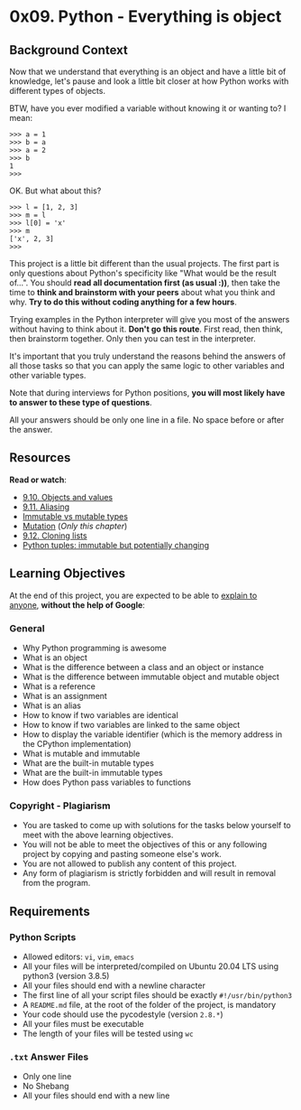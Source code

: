0x09. Python - Everything is object
===================================

Background Context
------------------

Now that we understand that everything is an object and have a little bit of knowledge, let's pause and look a little bit closer at how Python works with different types of objects.

BTW, have you ever modified a variable without knowing it or wanting to? I mean:

```
>>> a = 1
>>> b = a
>>> a = 2
>>> b
1
>>>

```

OK. But what about this?

```
>>> l = [1, 2, 3]
>>> m = l
>>> l[0] = 'x'
>>> m
['x', 2, 3]
>>>
```

This project is a little bit different than the usual projects. The first part is only questions about Python's specificity like "What would be the result of...". You should **read all documentation first (as usual :))**, then take the time to **think and brainstorm with your peers** about what you think and why. **Try to do this without coding anything for a few hours**.

Trying examples in the Python interpreter will give you most of the answers without having to think about it. **Don't go this route**. First read, then think, then brainstorm together. Only then you can test in the interpreter.

It's important that you truly understand the reasons behind the answers of all those tasks so that you can apply the same logic to other variables and other variable types.

Note that during interviews for Python positions, **you will most likely have to answer to these type of questions**.

All your answers should be only one line in a file. No space before or after the answer.

Resources
---------

**Read or watch**:

-   [9.10. Objects and values](https://intranet.alxswe.com/rltoken/MrtBogRzYETxnSKG97E7Sg "9.10. Objects and values")
-   [9.11. Aliasing](https://intranet.alxswe.com/rltoken/Ro-7kVXtmWyAeOXEw7RhSg "9.11. Aliasing")
-   [Immutable vs mutable types](https://intranet.alxswe.com/rltoken/X1lEmkwQRWI3fP4W7bq_qw "Immutable vs mutable types")
-   [Mutation](https://intranet.alxswe.com/rltoken/6d5UiQ__13J1EU8BdddCyg "Mutation") (*Only this chapter*)
-   [9.12. Cloning lists](https://intranet.alxswe.com/rltoken/-Gi4PX4srBYFKpZ5Er6sqA "9.12. Cloning lists")
-   [Python tuples: immutable but potentially changing](https://intranet.alxswe.com/rltoken/NZIom4L-tS0HjpY_uEVr9A "Python tuples: immutable but potentially changing")

Learning Objectives
-------------------

At the end of this project, you are expected to be able to [explain to anyone](https://intranet.alxswe.com/rltoken/J02m-YVaLqu3rtRDGfg5NQ "explain to anyone"), **without the help of Google**:

### General

-   Why Python programming is awesome
-   What is an object
-   What is the difference between a class and an object or instance
-   What is the difference between immutable object and mutable object
-   What is a reference
-   What is an assignment
-   What is an alias
-   How to know if two variables are identical
-   How to know if two variables are linked to the same object
-   How to display the variable identifier (which is the memory address in the CPython implementation)
-   What is mutable and immutable
-   What are the built-in mutable types
-   What are the built-in immutable types
-   How does Python pass variables to functions

### Copyright - Plagiarism

-   You are tasked to come up with solutions for the tasks below yourself to meet with the above learning objectives.
-   You will not be able to meet the objectives of this or any following project by copying and pasting someone else's work. 
-   You are not allowed to publish any content of this project.
-   Any form of plagiarism is strictly forbidden and will result in removal from the program.

Requirements
------------

### Python Scripts

-   Allowed editors: `vi`, `vim`, `emacs`
-   All your files will be interpreted/compiled on Ubuntu 20.04 LTS using python3 (version 3.8.5)
-   All your files should end with a newline character
-   The first line of all your script files should be exactly `#!/usr/bin/python3`
-   A `README.md` file, at the root of the folder of the project, is mandatory
-   Your code should use the pycodestyle (version `2.8.*`)
-   All your files must be executable
-   The length of your files will be tested using `wc`

### `.txt` Answer Files

-   Only one line
-   No Shebang
-   All your files should end with a new line
